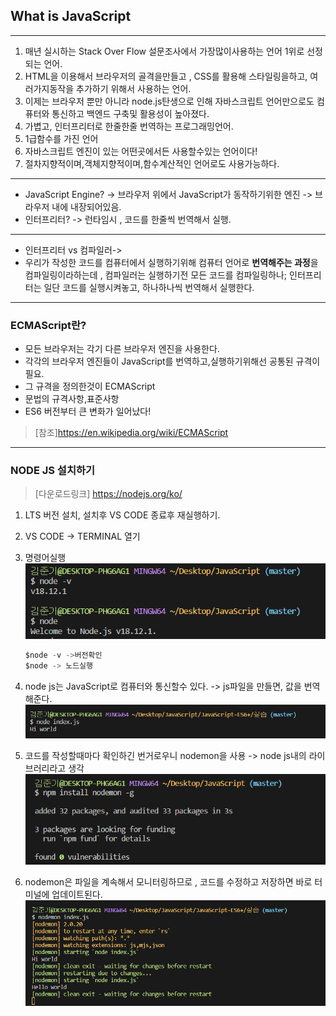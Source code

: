## What is JavaScript
---
1. 매년 실시하는 Stack Over Flow 설문조사에서 가장많이사용하는 언어 1위로 선정되는 언어.
2. HTML을 이용해서 브라우저의 골격을만들고 , CSS를 활용해 스타일링을하고, 여러가지동작을 추가하기 위해서 사용하는 언어.
3. 이제는 브라우저 뿐만 아니라 node.js탄생으로 인해 자바스크립트 언어만으로도 컴퓨터와 통신하고 백엔드 구축및 활용성이 높아졌다.
4. 가볍고, 인터프리터로 한줄한줄 번역하는 프로그래밍언어.
5. 1급함수를 가진 언어
6. 자바스크립트 엔진이 있는 어떤곳에서든 사용할수있는 언어이다!
7. 절차지향적이며,객체지향적이며,함수계산적인 언어로도 사용가능하다.

---
- JavaScript Engine? -> 브라우저 위에서 JavaScript가 동작하기위한 엔진 -> 브라우저 내에 내장되어있음.
- 인터프리터? -> 런타임시 , 코드를 한줄씩 번역해서 실행.
---
- 인터프리터 vs 컴파일러->
- 우리가 작성한 코드를 컴퓨터에서 실행하기위해 컴퓨터 언어로 **번역해주는 과정**을 컴파일링이라하는데 , 컴파일러는  실행하기전 모든 코드를 컴파일링하나; 인터프리터는 일단 코드를 실행시켜놓고, 하나하나씩 번역해서 실행한다.
---
### ECMAScript란?
- 모든 브라우저는 각기 다른 브라우저 엔진을 사용한다.
- 각각의 브라우저 엔진들이 JavaScript를 번역하고,실행하기위해선  공통된 규격이 필요.
- 그 규격을 정의한것이 ECMAScript
- 문법의 규격사항,표준사항
- ES6 버전부터 큰 변화가 일어났다!
>[참조]https://en.wikipedia.org/wiki/ECMAScript

---

### NODE JS  설치하기

>[다운로드링크] https://nodejs.org/ko/

1. LTS 버전 설치, 설치후 VS CODE 종료후 재실행하기.
2. VS CODE -> TERMINAL 열기
3. 명령어실행 
   ![](2022-11-19-23-07-04.png)
  
   ```javascript
   $node -v ->버전확인
   $node -> 노드실행
   ```
4. node js는  JavaScript로  컴퓨터와 통신할수 있다. -> js파일을 만들면, 값을 번역해준다.
![](2022-11-19-23-11-43.png) 
5. 코드를 작성할때마다 확인하긴 번거로우니 nodemon을 사용 -> node js내의 라이브러리라고 생각
![](2022-11-19-23-14-02.png)


6. nodemon은 파일을 계속해서 모니터링하므로 , 코드를 수정하고 저장하면 바로 터미널에 업데이트된다.
![](2022-11-19-23-14-14.png)